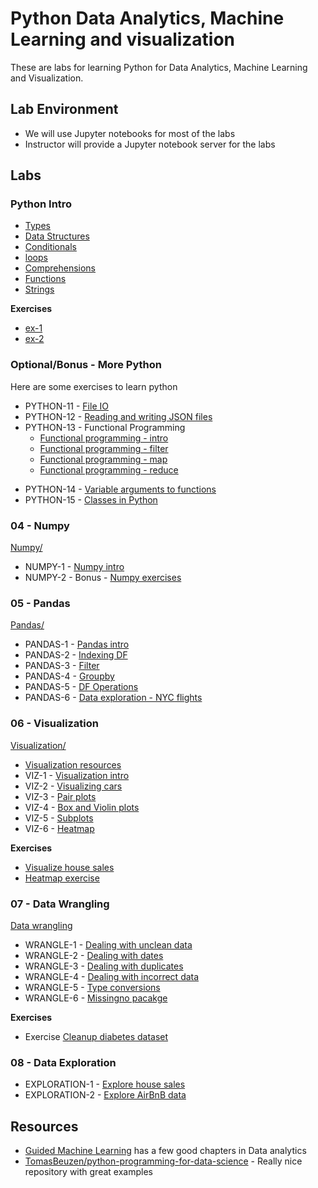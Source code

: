 # Python Data Analytics, Machine Learning and visualization

These are labs for learning Python for Data Analytics, Machine Learning and Visualization.

## Lab Environment

* We will use Jupyter notebooks for most of the labs
* Instructor will provide a Jupyter notebook server for the labs

## Labs

### Python Intro

* [Types](python-intro/01-types.ipynb)
* [Data Structures](python-intro/02-data-structures.ipynb)
* [Conditionals](python-intro/03-conditionals.ipynb)
* [loops](python-intro/04-loops.ipynb)
* [Comprehensions](python-intro/05-comprehensions.ipynb)
* [Functions](python-intro/06-functions.ipynb)
* [Strings](python-intro/07-string.ipynb)

**Exercises**

* [ex-1](python-intro/ex-1.ipynb)
* [ex-2](python-intro/ex-2.ipynb)

### Optional/Bonus - More Python

Here are some exercises to learn python

* PYTHON-11 - [File IO](03b-python-extra/01-file-io.ipynb)
* PYTHON-12 - [Reading and writing JSON files](03b-python-extra/02-json-io.ipynb)
* PYTHON-13 - Functional Programming
    - [Functional programming - intro](03b-python-extra/03-functional-1-programming.ipynb)
    - [Functional programming - filter](03b-python-extra/03-functional-2-filter.ipynb)
    - [Functional programming - map](03b-python-extra/03-functional-3-map.ipynb)
    - [Functional programming - reduce](03b-python-extra/03-functional-4-reduce.ipynb)
- PYTHON-14 -  [Variable arguments to functions](03b-python-extra/04-function-variable-arguments.ipynb)
- PYTHON-15 -  [Classes in Python](03b-python-extra/05-class-1.ipynb)

### 04 - Numpy

[Numpy/](04-numpy/)

* NUMPY-1 - [Numpy intro](04-numpy/numpy-1.ipynb)
* NUMPY-2 - Bonus - [Numpy exercises](https://github.com/elephantscale/guided-machine-learning/blob/master/python-data-analysis/np-1__numpy-intro.md)

### 05 - Pandas

[Pandas/](05-pandas/)

* PANDAS-1 - [Pandas intro](05-pandas/pandas-1-intro.ipynb)
* PANDAS-2 - [Indexing DF](05-pandas/pandas-2-indexing.ipynb)
* PANDAS-3 - [Filter](05-pandas/pandas-3-filter.ipynb)
* PANDAS-4 - [Groupby](05-pandas/pandas-4-groupby.ipynb)
* PANDAS-5 - [DF Operations](05-pandas/pandas-5-operations.ipynb)
* PANDAS-6 - [Data exploration - NYC flights](05-pandas/exercise-1-nycflights.ipynb)

### 06 - Visualization

[Visualization/](06-visualiazation)

* [Visualization resources](06-visualization/README.md)
* VIZ-1 - [Visualization intro](06-visualization/1-viz-intro.ipynb)
* VIZ-2 - [Visualizing cars](06-visualization/2-plot-cars.ipynb)
* VIZ-3 - [Pair plots](06-visualization/3-pair-plots.ipynb)
* VIZ-4 - [Box and Violin plots](06-visualization/4-box-violin-plots.ipynb)
* VIZ-5 - [Subplots](06-visualization/5-subplots.ipynb)
* VIZ-6 - [Heatmap](06-visualization/6-heatmap-1-weather.ipynb)

**Exercises**

* [Visualize house sales](06-visualization/ex-1-visualize-house-sales.ipynb)
* [Heatmap exercise](06-visualization/ex-3-heatmap-flights.ipynb)


### 07 - Data Wrangling

[Data wrangling](07-data-wrangling/)

* WRANGLE-1 - [Dealing with unclean data](07-data-wrangling/1-data-cleanup-1.ipynb)
* WRANGLE-2 - [Dealing with dates](07-data-wrangling/2-dates.ipynb)
* WRANGLE-3 - [Dealing with duplicates](07-data-wrangling/3-duplicates.ipynb)
* WRANGLE-4 - [Dealing with incorrect data](07-data-wrangling/4-incorrect_values.ipynb)
* WRANGLE-5 - [Type conversions](07-data-wrangling/5-type_conversion.ipynb)
* WRANGLE-6 - [Missingno pacakge](07-data-wrangling/6-missingno.ipynb)

**Exercises**

* Exercise [Cleanup diabetes dataset](07-data-wrangling/data-cleanup-diabetes.ipynb)


### 08 - Data Exploration

* EXPLORATION-1 - [Explore house sales](08-exploration/explore-house-sales.ipynb)
* EXPLORATION-2 - [Explore AirBnB data](08-exploration/airbnb_stays.ipynb)


## Resources

* [Guided Machine Learning](https://github.com/elephantscale/guided-machine-learning) has a few good chapters in Data analytics
* [TomasBeuzen/python-programming-for-data-science](https://github.com/TomasBeuzen/python-programming-for-data-science) - Really nice repository with great examples